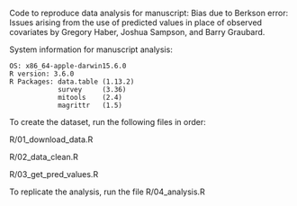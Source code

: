 Code to reproduce data analysis for manuscript: Bias due to Berkson error: Issues arising from the use of predicted values in place of observed covariates by Gregory Haber, Joshua Sampson, and Barry Graubard.

System information for manuscript analysis:

    OS: x86_64-apple-darwin15.6.0
    R version: 3.6.0
    R Packages: data.table (1.13.2)
                survey     (3.36)
                mitools    (2.4)
                magrittr   (1.5)

To create the dataset, run the following files in order:

   R/01_download_data.R

   R/02_data_clean.R

   R/03_get_pred_values.R

To replicate the analysis, run the file R/04_analysis.R
